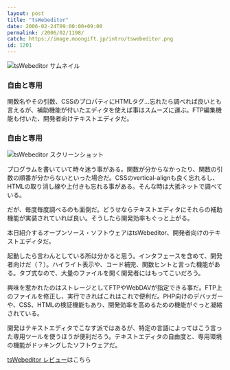 ```yaml
---
layout: post
title: "tsWebeditor"
date: 2006-02-24T09:00:00+09:00
permalink: /2006/02/1198/
catch: https://image.moongift.jp/intro/tswebeditor.png
id: 1201
---
```

 ![tsWebeditor サムネイル](https://image.moongift.jp/intro/tswebeditor.t.png "tsWebeditor サムネイル")
  

### 自由と専用
  
関数名やその引数、CSSのプロパティにHTMLタグ…忘れたら調べれば良いとも言えるが、補助機能が付いたエディタを使えば事はスムーズに運ぶ。FTP編集機能も付いた、開発者向けテキストエディタだ。  
<!--more-->  

### 自由と専用
  

![tsWebeditor スクリーンショット](https://image.moongift.jp/intro/tswebeditor.png "tsWebeditor スクリーンショット")

  

プログラムを書いていて時々迷う事がある。関数が分からなかったり、関数の引数の順番が分からないといった場合だ。CSSのvertical-alignも良く忘れるし、HTMLの取り消し線や上付きも忘れる事がある。そんな時は大抵ネットで調べている。

  

だが、毎度毎度調べるのも面倒だ。どうせならテキストエディタにそれらの補助機能が実装されていれば良い。そうしたら開発効率もぐっと上がる。

  

本日紹介するオープンソース・ソフトウェアはtsWebeditor、開発者向けのテキストエディタだ。

  

起動したら言わんとしている所は分かると思う。インタフェースを含めて、開発者向けだ（？）。ハイライト表示や、コード補完、関数ヒントと言った機能がある。タブ式なので、大量のファイルを開く開発者にはもってこいだろう。

  

興味を惹かれたのはストレージとしてFTPやWebDAVが指定できる事だ。FTP上のファイルを修正し、実行できればこれはこれで便利だ。PHP向けのデバッガーや、CSS、HTMLの検証機能もあり、開発効率を高めるための機能がぐっと凝縮されている。

  

開発はテキストエディタでこなす派ではあるが、特定の言語によってはこう言った専用ツールを使うほうが便利だろう。テキストエディタの自由度と、専用環境の機能がドッキングしたソフトウェアだ。

  

[tsWebeditor レビュー](http://oss.moongift.jp/review/i-1201.html)はこちら

